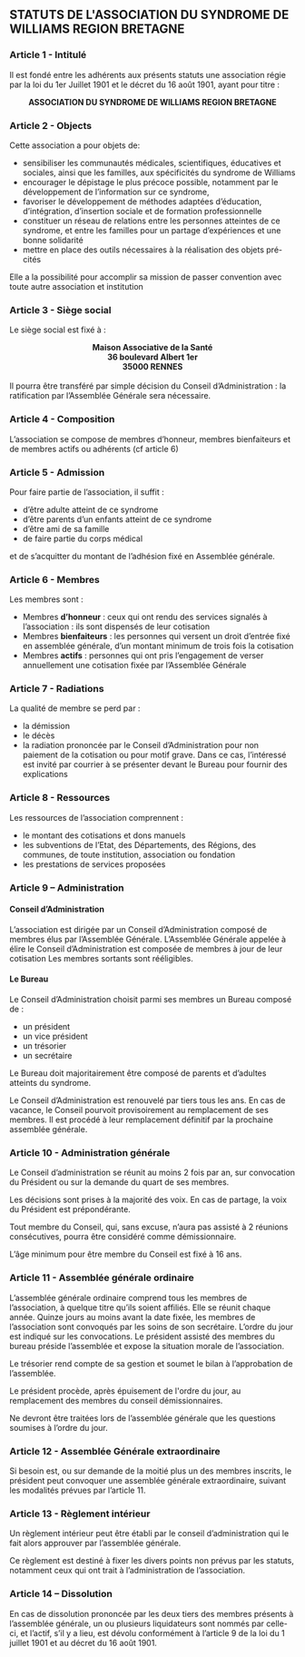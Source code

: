 ## STATUTS DE L'ASSOCIATION DU SYNDROME DE WILLIAMS REGION BRETAGNE

### Article 1 - Intitulé

Il est fondé entre les adhérents aux présents statuts une association régie par la loi du 1er Juillet 1901 et le décret du 16 août 1901, ayant pour titre :

<center><strong>ASSOCIATION DU SYNDROME DE WILLIAMS REGION BRETAGNE</strong></center>


### Article 2 - Objects

Cette association a pour objets de:

- sensibiliser les communautés médicales, scientifiques, éducatives et sociales, ainsi que les familles, aux spécificités du syndrome de Williams
- encourager le dépistage le plus précoce possible, notamment par le développement de l’information sur ce syndrome,
- favoriser le développement de méthodes adaptées d’éducation, d’intégration, d’insertion sociale et de formation professionnelle
- constituer un réseau de relations entre les personnes atteintes de ce syndrome, et entre les familles pour un partage d’expériences et une bonne solidarité
- mettre en place des outils nécessaires à la réalisation des objets pré-cités

Elle a la possibilité pour accomplir sa mission de passer convention avec toute autre association et institution


### Article 3 - Siège social

Le siège social est fixé à :
<center>
  <strong>
    Maison Associative de la Santé<br />
    36 boulevard Albert 1er<br />
    35000 RENNES
  </strong>
</center>
<br />
Il pourra être transféré par simple décision du Conseil d’Administration : la ratification par l’Assemblée Générale sera nécessaire.


### Article 4 - Composition

L’association se compose de membres d’honneur, membres bienfaiteurs et de membres actifs ou adhérents (cf article 6)


### Article 5 - Admission

Pour faire partie de l’association, il suffit :

- d’être adulte atteint de ce syndrome
- d’être parents d’un enfants atteint de ce syndrome
- d’être ami de sa famille
- de faire partie du corps médical

et de s’acquitter du montant de l’adhésion fixé en Assemblée générale.


### Article 6 - Membres

Les membres sont :

- Membres **d’honneur** : ceux qui ont rendu des services signalés à l’association : ils sont dispensés de leur cotisation
- Membres **bienfaiteurs** : les personnes qui versent un droit d’entrée fixé en assemblée générale, d’un montant minimum de trois fois la cotisation
- Membres **actifs** : personnes qui ont pris l’engagement de verser annuellement une cotisation fixée par l’Assemblée Générale


### Article 7 - Radiations

La qualité de membre se perd par :

- la démission
- le décès
- la radiation prononcée par le Conseil d’Administration pour non paiement de la cotisation ou pour motif grave. Dans ce cas, l’intéressé est invité par courrier à se présenter devant le Bureau pour fournir des explications


### Article 8 - Ressources

Les ressources de l’association comprennent :

- le montant des cotisations et dons manuels
- les subventions de l’Etat, des Départements, des Régions, des communes, de toute institution, association ou fondation
- les prestations de services proposées


### Article 9 – Administration

#### Conseil d’Administration

L’association est dirigée par un Conseil d’Administration composé de membres élus par l’Assemblée Générale. L’Assemblée Générale appelée à élire le Conseil d’Administration est composée de membres à jour de leur cotisation
Les membres sortants sont rééligibles.

#### Le Bureau 
Le Conseil d’Administration choisit parmi ses membres un Bureau composé de :

- un président
- un vice président
- un trésorier
- un secrétaire

Le Bureau doit majoritairement être composé de parents et d’adultes atteints du syndrome.

Le Conseil d’Administration est renouvelé par tiers tous les ans. En cas de vacance, le Conseil pourvoit provisoirement au remplacement de ses membres. Il est procédé à leur remplacement définitif par la prochaine assemblée générale.


### Article 10 - Administration générale

Le Conseil d’administration se réunit au moins 2 fois par an, sur convocation du Président ou sur la demande du quart de ses membres.

Les décisions sont prises à la majorité des voix. En cas de partage, la voix du Président est prépondérante.

Tout membre du Conseil, qui, sans excuse, n’aura pas assisté à 2 réunions consécutives, pourra être considéré comme démissionnaire.

L’âge minimum pour être membre du Conseil est fixé à 16 ans.


### Article 11 - Assemblée générale ordinaire

L’assemblée générale ordinaire comprend tous les membres de l’association, à quelque titre qu’ils soient affiliés. Elle se réunit chaque année. Quinze jours au moins avant la date fixée, les membres de l’association sont convoqués par les soins de son secrétaire. L’ordre du jour est indiqué sur les convocations. Le président assisté des membres du bureau préside l’assemblée et expose la situation morale de l’association.

Le trésorier rend compte de sa gestion et soumet le bilan à l’approbation de l’assemblée.

Le président procède, après épuisement de l'ordre du jour, au remplacement des membres du conseil démissionnaires.

Ne devront être traitées  lors de l’assemblée générale que les questions soumises à l’ordre du jour.


### Article 12 - Assemblée Générale extraordinaire

Si besoin est, ou sur demande de la moitié plus un des membres inscrits, le président peut convoquer une assemblée générale extraordinaire, suivant les modalités prévues par l’article 11.


### Article 13 - Règlement intérieur

Un règlement intérieur peut être établi par le conseil d’administration qui le fait alors approuver par l’assemblée générale.

Ce règlement est destiné à fixer les divers points non prévus par les statuts, notamment ceux qui ont trait à l’administration de l’association.


### Article 14 – Dissolution 

En cas de dissolution prononcée par les deux tiers des membres présents à l’assemblée générale, un ou plusieurs liquidateurs sont nommés par celle-ci, et l’actif, s’il y a lieu, est dévolu conformément à l’article 9 de la loi du 1 juillet 1901 et au décret du 16 août 1901.
